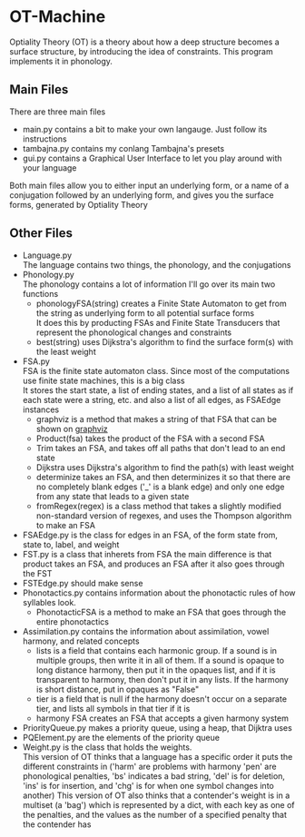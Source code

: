 # OT-Machine
Optiality Theory (OT) is a theory about how a deep structure becomes a surface structure, by introducing the idea of constraints. This program implements it in phonology.

## Main Files

There are three main files  
* main.py contains a bit to make your own langauge. Just follow its instructions
* tambajna.py contains my conlang Tambajna's presets
* gui.py contains a Graphical User Interface to let you play around with your language

Both main files allow you to either input an underlying form, or a name of a conjugation followed by an underlying form, and gives you the surface forms, generated by Optiality Theory

## Other Files
* Language.py  
 The language contains two things, the phonology, and the conjugations
* Phonology.py  
 The phonology contains a lot of information I'll go over its main two functions
  * phonologyFSA(string) creates a Finite State Automaton to get from the string as underlying form to all potential surface forms  
  It does this by producting FSAs and Finite State Transducers that represent the phonological changes and constraints
  * best(string) uses Dijkstra's algorithm to find the surface form(s) with the least weight
* FSA.py  
 FSA is the finite state automaton class. Since most of the computations use finite state machines, this is a big class  
 It stores the start state, a list of ending states, and a list of all states as if each state were a string, etc. and also a list of all edges, as FSAEdge instances
  * graphviz is a method that makes a string of that FSA that can be shown on [graphviz](http://www.webgraphviz.com/)
  * Product(fsa) takes the product of the FSA with a second FSA
  * Trim takes an FSA, and takes off all paths that don't lead to an end state
  * Dijkstra uses Dijkstra's algorithm to find the path(s) with least weight
  * determinize takes an FSA, and then determinizes it so that there are no completely blank edges ('\_' is a blank edge) and only one edge from any state that leads to a given state
  * fromRegex(regex) is a class method that takes a slightly modified non-standard version of regexes, and uses the Thompson algorithm to make an FSA
* FSAEdge.py is the class for edges in an FSA, of the form state from, state to, label, and weight
* FST.py is a class that inherets from FSA
 the main difference is that product takes an FSA, and produces an FSA after it also goes through the FST
* FSTEdge.py should make sense
* Phonotactics.py contains information about the phonotactic rules of how syllables look.
  * PhonotacticFSA is a method to make an FSA that goes through the entire phonotactics
* Assimilation.py contains the information about assimilation, vowel harmony, and related concepts
  * lists is a field that contains each harmonic group. If a sound is in multiple groups, then write it in all of them. If a sound is opaque to long distance harmony, then put it in the opaques list, and if it is transparent to harmony, then don't put it in any lists. If the harmony is short distance, put in opaques as "False"
  * tier is a field that is null if the harmony doesn't occur on a separate tier, and lists all symbols in that tier if it is
  * harmony FSA creates an FSA that accepts a given harmony system
 * PriorityQueue.py makes a priority queue, using a heap, that Dijktra uses
 * PQElement.py are the elements of the priority queue
 * Weight.py is the class that holds the weights.  
  This version of OT thinks that a language has a specific order it puts the different constraints in ('harm' are problems with harmony 'pen' are phonological penalties, 'bs' indicates a bad string, 'del' is for deletion, 'ins' is for insertion, and 'chg' is for when one symbol changes into another)
  This version of OT also thinks that a contender's weight is in a multiset (a 'bag') which is represented by a dict, with each key as one of the penalties, and the values as the number of a specified penalty that the contender has
